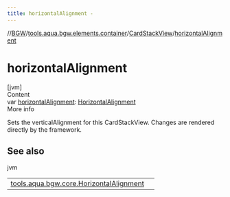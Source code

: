 ```yaml
---
title: horizontalAlignment -
---
```

//[BGW](../../../index.md)/[tools.aqua.bgw.elements.container](../index.md)/[CardStackView](index.md)/[horizontalAlignment](horizontal-alignment.md)



# horizontalAlignment  
[jvm]  
Content  
var [horizontalAlignment](horizontal-alignment.md): [HorizontalAlignment](../../tools.aqua.bgw.core/-horizontal-alignment/index.md)  
More info  


Sets the verticalAlignment for this CardStackView. Changes are rendered directly by the framework.



## See also  
  
jvm  
  
| | |
|---|---|
| <a name="tools.aqua.bgw.elements.container/CardStackView/horizontalAlignment/#/PointingToDeclaration/"></a>[tools.aqua.bgw.core.HorizontalAlignment](../../tools.aqua.bgw.core/-horizontal-alignment/index.md)| <a name="tools.aqua.bgw.elements.container/CardStackView/horizontalAlignment/#/PointingToDeclaration/"></a>|
  
  



